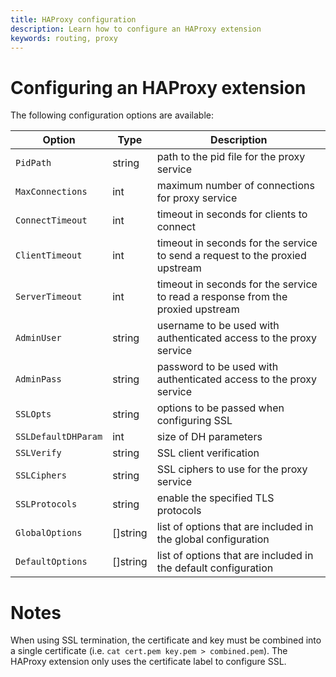 ```yaml
---
title: HAProxy configuration
description: Learn how to configure an HAProxy extension
keywords: routing, proxy
---
```


# Configuring an HAProxy extension
The following configuration options are available:

| Option | Type | Description |
| --- | --- | --- |
| `PidPath` | string | path to the pid file for the proxy service |
| `MaxConnections` | int | maximum number of connections for proxy service |
| `ConnectTimeout` | int | timeout in seconds for clients to connect |
| `ClientTimeout` | int | timeout in seconds for the service to send a request to the proxied upstream |
| `ServerTimeout` | int | timeout in seconds for the service to read a response from the proxied upstream |
| `AdminUser` | string | username to be used with authenticated access to the proxy service |
| `AdminPass` | string | password to be used with authenticated access to the proxy service |
| `SSLOpts` | string | options to be passed when configuring SSL |
| `SSLDefaultDHParam` | int | size of DH parameters |
| `SSLVerify` | string | SSL client verification |
| `SSLCiphers` | string | SSL ciphers to use for the proxy service |
| `SSLProtocols` | string | enable the specified TLS protocols |
| `GlobalOptions` | []string | list of options that are included in the global configuration |
| `DefaultOptions` | []string | list of options that are included in the default configuration |

# Notes

When using SSL termination, the certificate and key must be combined into a single certificate (i.e. `cat cert.pem key.pem > combined.pem`).  The HAProxy extension only uses the certificate label to configure SSL.
